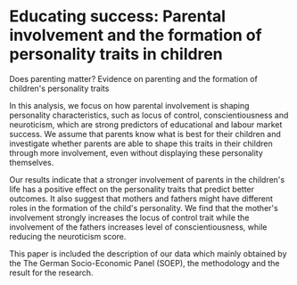 # Educating success: Parental involvement and the formation of personality traits in children

Does parenting matter? Evidence on parenting and the formation of children's personality traits

In this analysis, we focus on how parental involvement is shaping personality characteristics, such as locus of control, conscientiousness and neuroticism, which are strong predictors of educational and labour market success. We assume that parents know what is best for their children and investigate whether parents are able to shape this traits in their children through more involvement, even without displaying these personality themselves. 

Our results indicate that a stronger involvement  of parents in the children's life has a positive effect on the personality traits that predict better outcomes. It also suggest that mothers and fathers might have different roles in the formation of the child's personality. We find that the mother's involvement strongly increases the locus of control trait while the involvement of the fathers increases level of conscientiousness, while reducing the neuroticism score. 

This paper is included the description of our data which mainly obtained by the The German Socio-Economic Panel (SOEP), the methodology and the result for the research.
